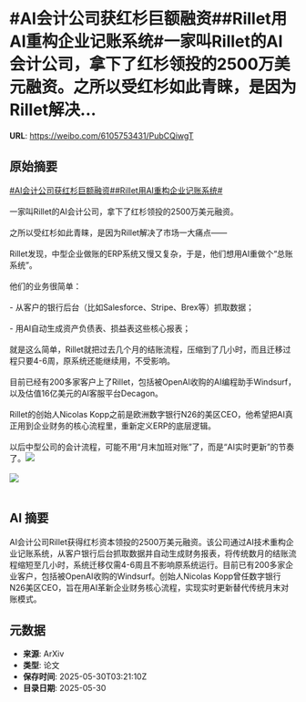 # #AI会计公司获红杉巨额融资##Rillet用AI重构企业记账系统#一家叫Rillet的AI会计公司，拿下了红杉领投的2500万美元融资。之所以受红杉如此青睐，是因为Rillet解决...

**URL**: https://weibo.com/6105753431/PubCQiwgT

## 原始摘要

<a href="https://m.weibo.cn/search?containerid=231522type%3D1%26t%3D10%26q%3D%23AI%E4%BC%9A%E8%AE%A1%E5%85%AC%E5%8F%B8%E8%8E%B7%E7%BA%A2%E6%9D%89%E5%B7%A8%E9%A2%9D%E8%9E%8D%E8%B5%84%23&amp;extparam=%23AI%E4%BC%9A%E8%AE%A1%E5%85%AC%E5%8F%B8%E8%8E%B7%E7%BA%A2%E6%9D%89%E5%B7%A8%E9%A2%9D%E8%9E%8D%E8%B5%84%23" data-hide=""><span class="surl-text">#AI会计公司获红杉巨额融资#</span></a><a href="https://m.weibo.cn/search?containerid=231522type%3D1%26t%3D10%26q%3D%23Rillet%E7%94%A8AI%E9%87%8D%E6%9E%84%E4%BC%81%E4%B8%9A%E8%AE%B0%E8%B4%A6%E7%B3%BB%E7%BB%9F%23&amp;extparam=%23Rillet%E7%94%A8AI%E9%87%8D%E6%9E%84%E4%BC%81%E4%B8%9A%E8%AE%B0%E8%B4%A6%E7%B3%BB%E7%BB%9F%23" data-hide=""><span class="surl-text">#Rillet用AI重构企业记账系统#</span></a><br><br>一家叫Rillet的AI会计公司，拿下了红杉领投的2500万美元融资。<br><br>之所以受红杉如此青睐，是因为Rillet解决了市场一大痛点——<br><br>Rillet发现，中型企业做账的ERP系统又慢又复杂，于是，他们想用AI重做个“总账系统”。<br><br>他们的业务很简单：<br><br>- 从客户的银行后台（比如Salesforce、Stripe、Brex等）抓取数据；<br><br>- 用AI自动生成资产负债表、损益表这些核心报表；<br><br>就是这么简单，Rillet就把过去几个月的结账流程，压缩到了几小时，而且迁移过程只要4-6周，原系统还能继续用，不受影响。<br><br>目前已经有200多家客户上了Rillet，包括被OpenAI收购的AI编程助手Windsurf，以及估值16亿美元的AI客服平台Decagon。<br><br>Rillet的创始人Nicolas Kopp之前是欧洲数字银行N26的美区CEO，他希望把AI真正用到企业财务的核心流程里，重新定义ERP的底层逻辑。<br><br>以后中型公司的会计流程，可能不用“月末加班对账”了，而是“AI实时更新”的节奏了。<img style="" src="https://tvax1.sinaimg.cn/large/006Fd7o3gy1i1xatpg5jqj30zk0rxjy2.jpg" referrerpolicy="no-referrer"><br><br><img style="" src="https://tvax1.sinaimg.cn/large/006Fd7o3gy1i1xatqoskpj31f20yc49k.jpg" referrerpolicy="no-referrer"><br><br>

## AI 摘要

AI会计公司Rillet获得红杉资本领投的2500万美元融资。该公司通过AI技术重构企业记账系统，从客户银行后台抓取数据并自动生成财务报表，将传统数月的结账流程缩短至几小时，系统迁移仅需4-6周且不影响原系统运行。目前已有200多家企业客户，包括被OpenAI收购的Windsurf。创始人Nicolas Kopp曾任数字银行N26美区CEO，旨在用AI革新企业财务核心流程，实现实时更新替代传统月末对账模式。

## 元数据

- **来源**: ArXiv
- **类型**: 论文
- **保存时间**: 2025-05-30T03:21:10Z
- **目录日期**: 2025-05-30
